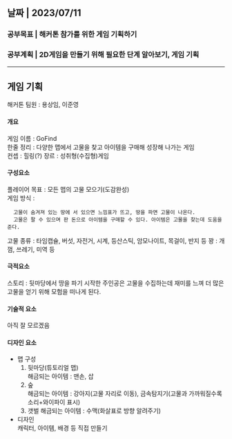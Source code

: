 ## 날짜 | 2023/07/11   
### 공부목표 | 해커톤 참가를 위한 게임 기획하기  
### 공부계획 | 2D게임을 만들기 위해 필요한 단계 알아보기, 게임 기획
* * *
## 게임 기획
해커톤 팀원 : 용상임, 이준영   

#### 개요
게임 이름 : GoFind   
한줄 정리 : 다양한 맵에서 고물을 찾고 아이템을 구매해 성장해 나가는 게임   
컨셉 : 힐링(?)
장르 : 성취형(수집형)게임   
#### 구성요소   
플레이어 목표 : 모든 맵의 고물 모으기(도감완성)   
게임 방식 :
```
  고물이 숨겨져 있는 땅에 서 있으면 느낌표가 뜨고, 땅을 파면 고물이 나온다.
  고물은 팔 수 있으며 판 돈으로 아이템을 구매할 수 있다. 아이템은 고물을 찾는데 도움을 준다.  
```
고물 종류 : 타임캡슐, 버섯, 자전거, 시계, 등산스틱, 암모나이트, 목걸이, 반지 등
꽝 : 개껌, 쓰레기, 미역 등

#### 극적요소
스토리 : 뒷마당에서 땅을 파기 시작한 주인공은 고물을 수집하는데 재미를 느껴 더 많은 고물을 얻기 위해 모험을 떠나게 된다.
#### 기술적 요소
아직 잘 모르겠음
#### 디자인 요소
- 맵 구성
  1. 뒷마당(튜토리얼 맵)   
     해금되는 아이템 : 맨손, 삽   
  2. 숲   
     해금되는 아이템 : 강아지(고물 자리로 이동), 금속탐지기(고물과 가까워질수록 소리+와이파이 표시)
  3. 갯벌
     해금되는 아이템 : 수맥(화살표로 방향 알려주기)
- 디자인   
     캐릭터, 아이템, 배경 등 직접 만들기
